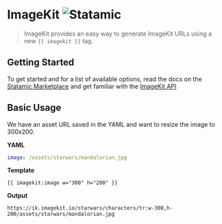 # ImageKit ![Statamic](https://img.shields.io/badge/statamic-2.10-blue.svg?style=flat-square)
> ImageKit provides an easy way to generate ImageKit URLs using a new `{{ imagekit }}` tag.

## Getting Started
To get started and for a list of available options, read the docs on the [Statamic Marketplace](https://statamic.com/marketplace/addons/imagekit/v1/docs) and get familiar with the [ImageKit API](https://docs.imagekit.io/features/image-transformations)

## Basic Usage
We have an asset URL saved in the YAML and want to resize the image to 300x200.

**YAML**
```yaml
image: /assets/starwars/mandalorian.jpg
```

**Template**
```template
{{ imagekit:image w="300" h="200" }}
```

**Output**
```output
https://ik.imagekit.io/starwars/characters/tr:w-300,h-200/assets/starwars/mandalorian.jpg
```
